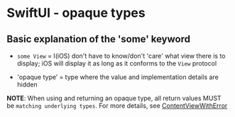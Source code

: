 # SwiftUI - opaque types

## Basic explanation of the 'some' keyword

- `some View` = I(iOS) don't have to know/don't 'care' what view there is to display; iOS will display it as long as it conforms to the `View` protocol

- 'opaque type’ = type where the value and implementation details are hidden

__NOTE__: When using and returning an opaque type, all return values MUST be `matching underlying types`. For more details, see [ContentViewWithError](SwiftUIOpaqueTypes/ContentView.swift)